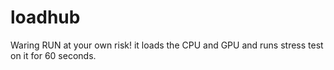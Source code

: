 # loadhub
Waring RUN at your own risk! it loads the CPU and GPU and runs stress test on it for 60 seconds.
